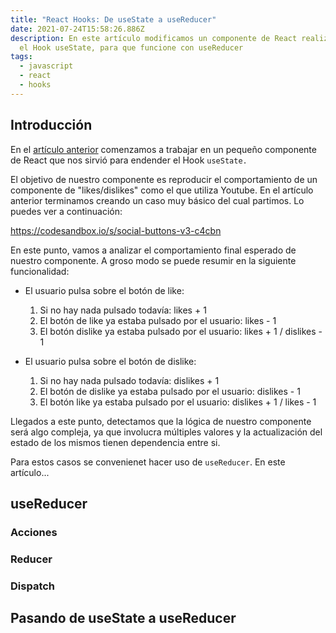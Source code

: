 ```yaml
---
title: "React Hooks: De useState a useReducer"
date: 2021-07-24T15:58:26.886Z
description: En este artículo modificamos un componente de React realizado con
  el Hook useState, para que funcione con useReducer
tags:
  - javascript
  - react
  - hooks
---
```

## Introducción

En el [artículo anterior](https://samutorres.com/blog/react-hooks-usestate) comenzamos a trabajar en un pequeño componente de React que nos sirvió para endender el Hook `useState.`

El objetivo de nuestro componente es reproducir el comportamiento de un componente de "likes/dislikes" como el que utiliza Youtube. En el artículo anterior terminamos creando un caso muy básico del cual partimos. Lo puedes ver a continuación:

https://codesandbox.io/s/social-buttons-v3-c4cbn

En este punto, vamos a analizar el comportamiento final esperado de nuestro componente. A groso modo se puede resumir en la siguiente funcionalidad:

* El usuario pulsa sobre el botón de like:
  1. Si no hay nada pulsado todavía: likes + 1
  2. El botón de like ya estaba pulsado por el usuario: likes - 1
  3. El botón dislike ya estaba pulsado por el usuario: likes + 1 / dislikes - 1

* El usuario pulsa sobre el botón de dislike:
  1. Si no hay nada pulsado todavía: dislikes + 1
  2. El botón de dislike ya estaba pulsado por el usuario: dislikes - 1
  3. El botón like ya estaba pulsado por el usuario: dislikes + 1 / likes - 1

Llegados a este punto, detectamos que la lógica de nuestro componente será algo compleja, ya que involucra múltiples valores y la actualización del estado de los mismos tienen dependencia entre si. 

Para estos casos se convenienet hacer uso de `useReducer`. En este artículo...

## useReducer
### Acciones
### Reducer
### Dispatch

## Pasando de useState a useReducer